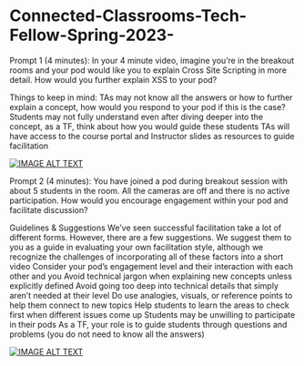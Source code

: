# Connected-Classrooms-Tech-Fellow-Spring-2023-

Prompt 1 (4 minutes): 
In your 4 minute video, imagine you’re in the breakout rooms and your pod would like you to explain Cross Site Scripting in more detail. How would you further explain XSS to your pod? 

Things to keep in mind: 
TAs may not know all the answers or how to further explain a concept, how would you respond to your pod if this is the case? 
Students may not fully understand even after diving deeper into the concept, as a TF, think about how you would guide these students
TAs will have access to the course portal and Instructor slides as resources to guide facilitation

[![IMAGE ALT TEXT](http://img.youtube.com/vi/YOUTUBE_VIDEO_ID_HERE/0.jpg)](https://youtu.be/kg3NwgB3xPA "Prompt 1")

Prompt 2 (4 minutes):
You have joined a pod during breakout session with about 5 students in the room. All the cameras are off and there is no active participation. How would you encourage engagement within your pod and facilitate discussion?

Guidelines & Suggestions
We’ve seen successful facilitation take a lot of different forms. However, there are a few suggestions. We suggest them to you as a guide in evaluating your own facilitation style, although we recognize the challenges of incorporating all of these factors into a short video
Consider your pod’s engagement level and their interaction with each other and you
Avoid technical jargon when explaining new concepts unless explicitly defined
Avoid going too deep into technical details that simply aren’t needed at their level
Do use analogies, visuals, or reference points to help them connect to new topics
Help students to learn the areas to check first when different issues come up
Students may be unwilling to participate in their pods
As a TF, your role is to guide students through questions and problems (you do not need to know all the answers)

[![IMAGE ALT TEXT](http://img.youtube.com/vi/YOUTUBE_VIDEO_ID_HERE/1.jpg)](https://youtu.be/yFt0LLHfEmk "Prompt 2")
